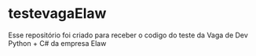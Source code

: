 # testevagaElaw
Esse repositório foi criado para receber o codigo do teste da Vaga de Dev Python + C# da empresa Elaw
